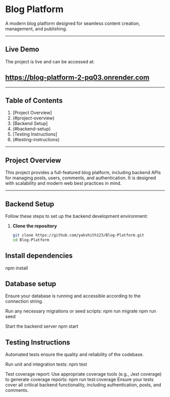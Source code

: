 # Blog Platform

A modern blog platform designed for seamless content creation, management, and publishing.

---

## Live Demo

The project is live and can be accessed at:
## https://blog-platform-2-pq03.onrender.com

---

## Table of Contents

1. [Project Overview]
2. (#project-overview)  
3. [Backend Setup]
4. (#backend-setup)  
5. [Testing Instructions]
6. (#testing-instructions)  
 

---

## Project Overview

This project provides a full-featured blog platform, including backend APIs for managing posts, users, comments, and authentication. It is designed with scalability and modern web best practices in mind.

---

## Backend Setup

Follow these steps to set up the backend development environment:

1. **Clone the repository**  
   ```bash
   git clone https://github.com/yakshith123/Blog-Platform.git
   cd Blog-Platform

   
## Install dependencies
npm install


## Database setup
Ensure your database is running and accessible according to the connection string.

Run any necessary migrations or seed scripts:
npm run migrate
npm run seed

Start the backend server
npm start

## Testing Instructions
Automated tests ensure the quality and reliability of the codebase.

Run unit and integration tests:
npm test

Test coverage report:
Use appropriate coverage tools (e.g., Jest coverage) to generate coverage reports:
npm run test:coverage
Ensure your tests cover all critical backend functionality, including authentication, posts, and comments.


